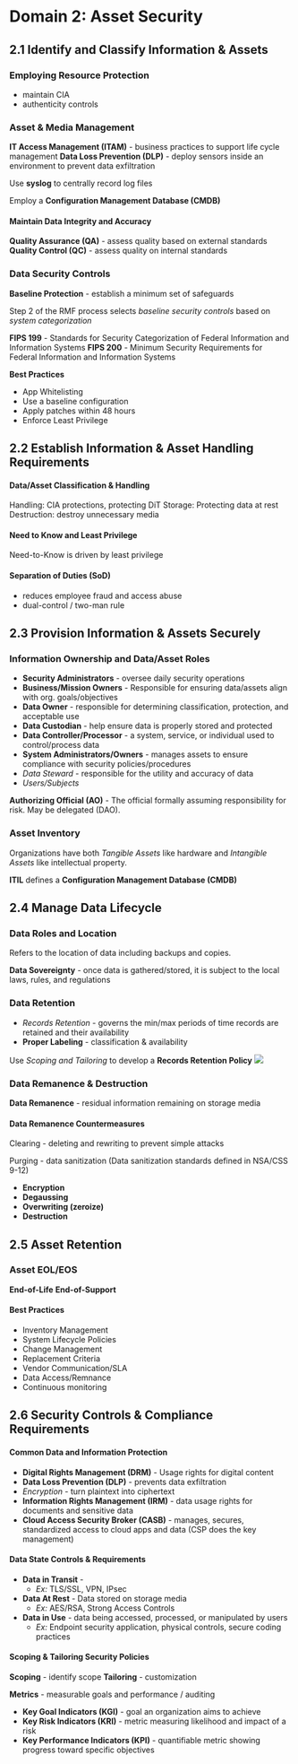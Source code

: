 # Domain 2: Asset Security

## 2.1 Identify and Classify Information & Assets

### Employing Resource Protection

- maintain CIA
- authenticity controls

### Asset & Media Management

**IT Access Management (ITAM)** - business practices to support life cycle management
**Data Loss Prevention (DLP)** - deploy sensors inside an environment to prevent data exfiltration

Use **syslog** to centrally record log files

Employ a **Configuration Management Database (CMDB)**

#### Maintain Data Integrity and Accuracy

**Quality Assurance (QA)** - assess quality based on external standards
**Quality Control (QC)** - assess quality on internal standards

### Data Security Controls 

**Baseline Protection** - establish a minimum set of safeguards

Step 2 of the RMF process selects *baseline security controls* based on *system categorization*

**FIPS 199** - Standards for Security Categorization of Federal Information and Information Systems
**FIPS 200** - Minimum Security Requirements for Federal Information and Information Systems

**Best Practices**
- App Whitelisting
- Use a baseline configuration
- Apply patches within 48 hours
- Enforce Least Privilege

## 2.2 Establish Information & Asset Handling Requirements

#### Data/Asset Classification & Handling

Handling: CIA protections, protecting DiT
Storage: Protecting data at rest
Destruction: destroy unnecessary media

#### Need to Know and Least Privilege

Need-to-Know is driven by least privilege

#### Separation of Duties (SoD)

- reduces employee fraud and access abuse
- dual-control / two-man rule

## 2.3 Provision Information & Assets Securely

### Information Ownership and Data/Asset Roles

- **Security Administrators** - oversee daily security operations
- **Business/Mission Owners** - Responsible for ensuring data/assets align with org. goals/objectives
- **Data Owner** - responsible for determining classification, protection, and acceptable use
- **Data Custodian** - help ensure data is properly stored and protected 
- **Data Controller/Processor** - a system, service, or individual used to control/process data
- **System Administrators/Owners** - manages assets to ensure compliance with security policies/procedures
- *Data Steward* - responsible for the utility and accuracy of data
- *Users/Subjects*

**Authorizing Official (AO)** - The official formally assuming responsibility for risk. May be delegated (DAO). 

### Asset Inventory

Organizations have both *Tangible Assets* like hardware and *Intangible Assets* like intellectual property.

**ITIL** defines a **Configuration Management Database (CMDB)**

## 2.4 Manage Data Lifecycle

### Data Roles and Location

Refers to the location of data including backups and copies.

**Data Sovereignty** - once data is gathered/stored, it is subject to the local laws, rules, and regulations

### Data Retention

- *Records Retention* - governs the min/max periods of time records are retained and their availability
- **Proper Labeling** - classification & availability

Use *Scoping and Tailoring* to develop a **Records Retention Policy**
![](Pasted%20image%2020241209105331.png)

### Data Remanence & Destruction

**Data Remanence** - residual information remaining on storage media



#### Data Remanence Countermeasures

Clearing - deleting and rewriting to prevent simple attacks

Purging - data sanitization (Data sanitization standards defined in NSA/CSS 9-12)
- **Encryption**
- **Degaussing**
- **Overwriting (zeroize)**
- **Destruction** 

## 2.5 Asset Retention

### Asset EOL/EOS

**End-of-Life**
**End-of-Support**

#### Best Practices
- Inventory Management
- System Lifecycle Policies
- Change Management
- Replacement Criteria
- Vendor Communication/SLA
- Data Access/Remnance
- Continuous monitoring

## 2.6 Security Controls & Compliance Requirements

#### Common Data and Information Protection

- **Digital Rights Management (DRM)** - Usage rights for digital content
- **Data Loss Prevention (DLP)** - prevents data exfiltration
- *Encryption* - turn plaintext into ciphertext
- **Information Rights Management (IRM)** - data usage rights for documents and sensitive data
- **Cloud Access Security Broker (CASB)** - manages, secures, standardized access to cloud apps and data (CSP does the key management)

#### Data State Controls & Requirements

- **Data in Transit** - 
	- *Ex:* TLS/SSL, VPN, IPsec
- **Data At Rest** - Data stored on storage media
	- *Ex:* AES/RSA, Strong Access Controls
- **Data in Use** - data being accessed, processed, or manipulated by users
	- *Ex:* Endpoint security application, physical controls, secure coding practices

#### Scoping & Tailoring Security Policies

**Scoping** - identify scope
**Tailoring** - customization

**Metrics** - measurable goals and performance / auditing
- **Key Goal Indicators (KGI)** - goal an organization aims to achieve
- **Key Risk Indicators (KRI)** - metric measuring likelihood and impact of a risk
- **Key Performance Indicators (KPI)** - quantifiable metric showing progress toward specific objectives
